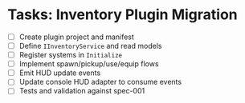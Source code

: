 # Tasks: Inventory Plugin Migration
- [ ] Create plugin project and manifest
- [ ] Define `IInventoryService` and read models
- [ ] Register systems in `Initialize`
- [ ] Implement spawn/pickup/use/equip flows
- [ ] Emit HUD update events
- [ ] Update console HUD adapter to consume events
- [ ] Tests and validation against spec-001
